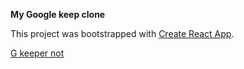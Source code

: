 **My Google keep clone**

This project was bootstrapped with [Create React App](https://github.com/facebook/create-react-app).


[G keeper not](https://iam-akshat.github.io/gnotkeeper/)



